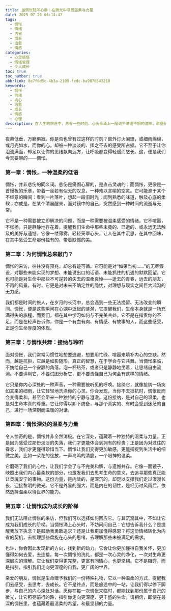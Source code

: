 ```yaml
---
title: 当惆怅轻叩心扉：在微光中寻觅温柔与力量
date: 2025-07-26 06:14:47
tags:
  - 惆怅
  - 情绪
  - 内省
  - 成长
  - 治愈
  - 情感
categories:
  - 心灵感悟
  - 情绪管理
  - 个人成长
toc: true
toc_number: true
abbrlink: 8e7f6d5c-4b3a-2109-fedc-ba9876543210
keywords:
  - 惆怅
  - 情绪
  - 内心
  - 治愈
  - 成长
  - 情感
  - 心理
description: 在人生的旅途中，总有一些时刻，心头会涌上一股说不清道不明的滋味，那便是惆怅。它不是深沉的悲伤，也不是激烈的愤怒，而是一种温柔而持久的失落，一种对过往的眷恋，对未来的迷茫，亦或是对当下某种缺憾的无声叹息。今夜，让我们一同走进这片微光，与惆怅对话，感受它带来的独特韵味，并从中汲取前行的温柔力量。
---
```


夜幕低垂，万籁俱寂。你是否也曾有过这样的时刻？窗外灯火阑珊，或细雨绵绵，或月光如水，而你的心，却被一种淡淡的、挥之不去的感受所占据。它不至于让你泪流满面，却足以让你的思绪飘向远方，让呼吸都变得轻缓而悠长。这，便是我们今天要聊的——惆怅。

### 第一章：惆怅，一种温柔的低语

惆怅，并非悲伤的同义词。悲伤是痛彻心扉的，是直击灵魂的；而惆怅，更像是一首慢板的乐章，带着一丝若有似无的叹息，一种难以言喻的空灵。它可能源于某个不经意的瞬间：看到一片落叶，想起一段旧时光；闻到熟悉的味道，触及心底的柔软；亦或是，在某个清晨醒来，面对镜中的自己，突然感到一种时间的流逝与无常。

它不是一种需要被立即解决的问题，而是一种需要被温柔感受的情绪。它不喧嚣，不张扬，只是静静地存在着，提醒我们生命中那些未竟的、已逝的、或永远无法触及的美好与遗憾。它像一缕薄雾，轻轻笼罩心头，让人在其中沉思，在其中回味，在其中感受生命那份独有的、带着缺憾的美。

### 第二章：为何惆怅总来敲门？

惆怅的来访，往往没有预兆，却总有迹可循。它可能是对“如果当初……”的无尽假设，对那些未能实现的梦想、未能说出口的话语、未能抓住的机遇的默默回望。它也可能是对生命中那些不可逆转的失去的温柔哀悼——逝去的青春，远去的朋友，不再的风景。有时，它更是对未来不确定性的隐忧，对理想与现实之间巨大鸿沟的无力感。

我们都是时间的旅人，在岁月的长河中，总会遇到一些无法挽留、无法改变的瞬间。惆怅，便是这些瞬间在心湖中泛起的涟漪，它提醒我们，生命本身就是一场充满得失的旅程，而我们，都在其中学习如何与不完美共处。它不是在指责你的不足，而是在轻声告诉你，你是一个有血有肉、有情感、有故事的人，而这些感受，正是你生命厚度的体现。

### 第三章：与惆怅共舞：接纳与聆听

面对惆怅，我们常常习惯性地想要逃避，想要用忙碌、喧嚣来填补内心的空缺。然而，越是抗拒，它越是如影随形。真正的智慧，在于学会与它共舞。当惆怅来临，不妨给自己一个安静的角落，泡一杯热茶，或者只是静静地坐着，让思绪自由流淌。不要评判它，不要试图分析它，更不要责怪自己为何会有这样的情绪。

它只是你内心深处的一种声音，一种需要被听见的呼唤。接纳它，就像接纳一场突如其来的细雨，让它轻轻地洗涤你的心灵。你会发现，当你不去抵抗时，惆怅反而会变得柔和，甚至会带来一种独特的宁静与澄澈。这份接纳，是对自己的温柔，也是对生命本真的尊重。它让你得以卸下防备，与那个真实的、有时会感到迷茫的自己，进行一场深刻而温暖的对话。

### 第四章：惆怅深处的温柔与力量

令人惊奇的是，惆怅并非全然消极。在它深处，蕴藏着一种独特的温柔与力量。正是因为感受过那份淡淡的失落，我们才更能体会到拥有的珍贵；正是因为对过往的眷恋，我们才更懂得珍惜当下。惆怅让我们变得更加敏感，更能捕捉到生活中的细微之美，比如一朵花的绽放，一声鸟鸣的清脆，一个眼神的温柔。

它磨砺了我们的心性，让我们学会了与不完美和解，与遗憾共存。它像一面镜子，映照出我们内心最柔软的部分，也激发我们去思考生命的意义，去追寻那些真正能让灵魂安宁的事物。这份力量，是内敛的，是深沉的，却足以支撑我们走过漫漫长夜，迎接黎明的微光。它不是外显的强大，而是内在的韧性，是经历过风雨后，依然选择温柔以待世界的能力。

### 第五章：让惆怅成为成长的阶梯

我们无法阻止惆怅的来访，但我们可以选择如何回应它。与其沉溺其中，不如让它成为我们成长的阶梯。当惆怅涌上心头时，不妨问问自己：它想告诉我什么？是提醒我放下执念？是鼓励我勇敢追求？还是让我更加懂得感恩？将这份情绪转化为内省的契机，去梳理那些盘旋在心头的思绪，去理解那些未被满足的需求。

也许，你会因此发现新的方向，找到新的动力。它会让你更加懂得自我关怀，更加懂得如何去爱，去连接。每一次惆怅的洗礼，都是一次心灵的净化，一次对生命更深层次的理解。它让我们变得更完整，更富有同情心，也更坚韧。它不是阻碍，而是指引，指引我们走向更深邃的自我，更广阔的世界。

亲爱的朋友，惆怅是生命赠予我们的一份特殊礼物，它以一种温柔的方式，提醒我们去感受，去思考，去成长。它不是终点，而是旅途中的一站，让我们得以停下脚步，与自己的内心深处对话。愿你在每一次惆怅来临时，都能找到那份属于自己的微光，让它照亮前行的路，指引你走向更深邃、更丰盛的生命。请相信，即使在最深的惆怅里，也蕴藏着最温柔的希望，和最坚韧的力量。